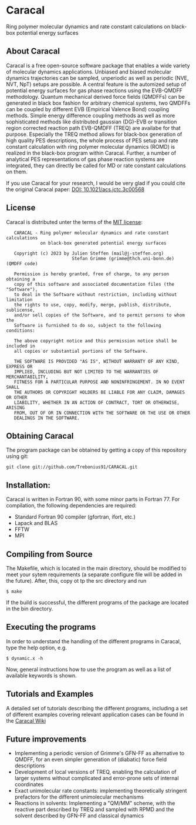 


# Caracal
Ring polymer molecular dynamics and rate constant calculations on black-box potential energy surfaces

## About Caracal

Caracal is a free open-source software package that enables a wide variety of molecular dynamics applications.
Unbiased and biased molecular dynamics trajectories can be sampled, unperiodic as well as periodic (NVE, NVT, NpT) setups are possible.
A central feature is the automized setup of potential energy surfaces for gas phase reactions using the EVB-QMDFF methodology.
Quantum mechanical derived force fields (QMDFFs) can be generated in black box fashion for arbitrary chemical systems, two QMDFFs can be coupled by
different EVB (Empirical Valence Bond) coupling methods.
Simple energy difference coupling methods as well as more sophisticated methods like distributed gaussian (DG)-EVB or transition region corrected reaction path EVB-QMDFF (TREQ) are availabe for that purpose.
Especially the TREQ method allows for black-box generation of high quality PES descriptions, the whole process of PES setup and rate constant calculation with ring polymer molecular dynamics (ROMD) is realized in the black-box program within Caracal.
Further, a number of analytical PES representations of gas phase reaction systems are integrated, they can directly be called for MD or rate constant calculations on them.

If you use Caracal for your research, I would be very glad if you could cite the original Caracal paper: [DOI: 10.1021/acs.jctc.3c00568](https://pubs.acs.org/doi/10.1021/acs.jctc.3c00568)


## License

Caracal is distributed unter the terms of the [MIT license](https://opensource.org/licenses/mit-license):

```
   CARACAL - Ring polymer molecular dynamics and rate constant calculations
             on black-box generated potential energy surfaces

   Copyright (c) 2023 by Julien Steffen (mail@j-steffen.org)
                         Stefan Grimme (grimme@thch.uni-bonn.de) (QMDFF code)

   Permission is hereby granted, free of charge, to any person obtaining a
   copy of this software and associated documentation files (the "Software"),
   to deal in the Software without restriction, including without limitation
   the rights to use, copy, modify, merge, publish, distribute, sublicense,
   and/or sell copies of the Software, and to permit persons to whom the
   Software is furnished to do so, subject to the following conditions:

   The above copyright notice and this permission notice shall be included in
   all copies or substantial portions of the Software.

   THE SOFTWARE IS PROVIDED "AS IS", WITHOUT WARRANTY OF ANY KIND, EXPRESS OR
   IMPLIED, INCLUDING BUT NOT LIMITED TO THE WARRANTIES OF MERCHANTABILITY,
   FITNESS FOR A PARTICULAR PURPOSE AND NONINFRINGEMENT. IN NO EVENT SHALL
   THE AUTHORS OR COPYRIGHT HOLDERS BE LIABLE FOR ANY CLAIM, DAMAGES OR OTHER
   LIABILITY, WHETHER IN AN ACTION OF CONTRACT, TORT OR OTHERWISE, ARISING
   FROM, OUT OF OR IN CONNECTION WITH THE SOFTWARE OR THE USE OR OTHER
   DEALINGS IN THE SOFTWARE.
```

## Obtaining Caracal

The program package can be obtained by getting a copy of this repository using git:
```
git clone git://github.com/Trebonius91/CARACAL.git
```
## Installation:

Caracal is written in Fortran 90, with some minor parts in Fortran 77.
For compilation, the following dependencies are required:

- Standard Fortran 90 compiler (gfortran, ifort, etc.)
- Lapack and BLAS
- FFTW
- MPI

## Compiling from Source

The Makefile, which is located in the main directory, should be modified to meet your sytem requirements
(a separate configure file will be added in the future). After, this, copy ot tp the src directory and run
```
$ make
```
If the build is successful, the different programs of the package are located in the bin directory.

## Executing the programs

In order to understand the handling of the different programs in Caracal, type the help option, e.g.
```
$ dynamic.x -h
```
Now, general instructions how to use the program as well as a list of available keywords is shown.

## Tutorials and Examples

A detailed set of tutorials describing the different programs, including a set of different examples covering relevant application cases can be found in the [Caracal Wiki](https://github.com/Trebonius91/CARACAL/wiki)

## Future improvements

- Implementing a periodic version of Grimme's GFN-FF as alternative to QMDFF, for an even simpler generation of (diabatic) force field descriptions
- Development of local versions of TREQ, enabling the calculation of larger systems without complicated and error-prone sets of internal coordinates
- Exact unimolecular rate constants: implementing theoretically stringent prefactors for the different unimolecular mechanisms
- Reactions in solvents: Implementing a "QM/MM" scheme, with the reactive part described by TREQ and sampled with RPMD and the solvent described by GFN-FF and classical dynamics
